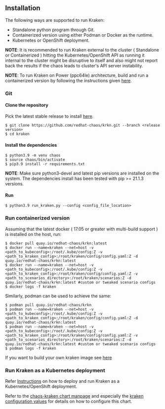## Installation

The following ways are supported to run Kraken:

- Standalone python program through Git.
- Containerized version using either Podman or Docker as the runtime.
- Kubernetes or OpenShift deployment.

**NOTE**: It is recommended to run Kraken external to the cluster ( Standalone or Containerized ) hitting the Kubernetes/OpenShift API as running it internal to the cluster might be disruptive to itself and also might not report back the results if the chaos leads to cluster's API server instability.

**NOTE**: To run Kraken on Power (ppc64le) architecture, build and run a containerized version by following the
 instructions given [here](https://github.com/redhat-chaos/krkn/blob/main/containers/build_own_image-README.md).

### Git

#### Clone the repository
Pick the latest stable release to install [here](https://github.com/redhat-chaos/krkn/releases).
```
$ git clone https://github.com/redhat-chaos/krkn.git --branch <release version>
$ cd kraken
```

#### Install the dependencies
```
$ python3.9 -m venv chaos
$ source chaos/bin/activate
$ pip3.9 install -r requirements.txt
```

**NOTE**: Make sure python3-devel and latest pip versions are installed on the system. The dependencies install has been tested with pip >= 21.1.3 versions.

#### Run
```
$ python3.9 run_kraken.py --config <config_file_location>
```

### Run containerized version
Assuming that the latest docker ( 17.05 or greater with multi-build support ) is installed on the host, run:
```
$ docker pull quay.io/redhat-chaos/krkn:latest
$ docker run --name=kraken --net=host -v <path_to_kubeconfig>:/root/.kube/config:Z -v <path_to_kraken_config>:/root/kraken/config/config.yaml:Z -d quay.io/redhat-chaos/krkn:latest
$ docker run --name=kraken --net=host -v <path_to_kubeconfig>:/root/.kube/config:Z -v <path_to_kraken_config>:/root/kraken/config/config.yaml:Z -v <path_to_scenarios_directory>:/root/kraken/scenarios:Z -d quay.io/redhat-chaos/krkn:latest #custom or tweaked scenario configs
$ docker logs -f kraken
```

Similarly, podman can be used to achieve the same:
```
$ podman pull quay.io/redhat-chaos/krkn
$ podman run --name=kraken --net=host -v <path_to_kubeconfig>:/root/.kube/config:Z -v <path_to_kraken_config>:/root/kraken/config/config.yaml:Z -d quay.io/redhat-chaos/krkn:latest
$ podman run --name=kraken --net=host -v <path_to_kubeconfig>:/root/.kube/config:Z -v <path_to_kraken_config>:/root/kraken/config/config.yaml:Z -v <path_to_scenarios_directory>:/root/kraken/scenarios:Z -d quay.io/redhat-chaos/krkn:latest #custom or tweaked scenario configs
$ podman logs -f kraken
```

If you want to build your own kraken image see [here](https://github.com/redhat-chaos/krkn/blob/main/containers/build_own_image-README.md)


### Run Kraken as a Kubernetes deployment
Refer [Instructions](https://github.com/redhat-chaos/krkn/blob/main/containers/README.md) on how to deploy and run Kraken as a Kubernetes/OpenShift deployment.


Refer to the [chaos-kraken chart manpage](https://artifacthub.io/packages/helm/startx/chaos-kraken)
and especially the [kraken configuration values](https://artifacthub.io/packages/helm/startx/chaos-kraken#chaos-kraken-values-dictionary) 
for details on how to configure this chart.
